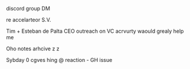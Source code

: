discord group DM

re accelarteor S.V.

Tim + Esteban de Palta CEO outreach on VC acrvurty waould grealy help me 

Oho notes arhcive 
z z 

Sybday 0 cgves hing @ reaction - GH issue 
